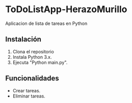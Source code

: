 # ToDoListApp-HerazoMurillo
Aplicacion de lista de tareas en Python

## Instalación
1. Clona el repositorio
2. Instala Python 3.x.
3. Ejecuta "Python main.py".

## Funcionalidades
- Crear tareas.
- Eliminar tareas. 